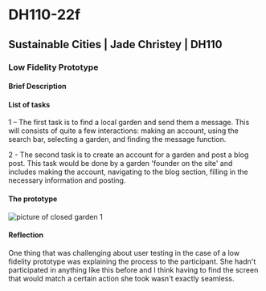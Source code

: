 # DH110-22f

## Sustainable Cities | Jade Christey | DH110

### Low Fidelity Prototype

#### Brief Description

#### List of tasks 

1 – The first task is to find a local garden and send them a message. This will consists of quite a few interactions: making an account, using the search bar, selecting a garden, and finding the message function. 

2 - The second task is to create an account for a garden and post a blog post. This task would be done by a garden 'founder on the site' and includes making the account, navigating to the blog section, filling in the necessary information and posting. 

#### The prototype

![picture of closed garden 1](Screen%20Shot%202022-10-18%20at%208.08.50%20PM.png)

#### Reflection

One thing that was challenging about user testing in the case of a low fidelity prototype was explaining the process to the participant. She hadn't participated in anything like this before and I think having to find the screen that would match a certain action she took wasn't exactly seamless. 
